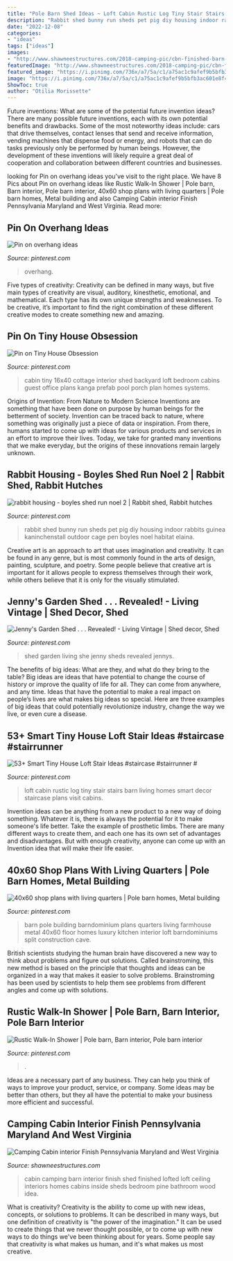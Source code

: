 ```yaml
---
title: "Pole Barn Shed Ideas ~ Loft Cabin Rustic Log Tiny Stair Stairs Barn Living Homes Smart Decor Staircase Plans Visit Cabins"
description: "Rabbit shed bunny run sheds pet pig diy housing indoor rabbits guinea kaninchenstall outdoor cage pen boyles noel habitat elaina"
date: "2022-12-08"
categories:
- "ideas"
tags: ["ideas"]
images:
- "http://www.shawneestructures.com/2018-camping-pic/cbn-finished-barn-loft-1000.jpg"
featuredImage: "http://www.shawneestructures.com/2018-camping-pic/cbn-finished-barn-loft-1000.jpg"
featured_image: "https://i.pinimg.com/736x/a7/5a/c1/a75ac1c9afef9b5bfb3ac601e8f4f7c5.jpg"
image: "https://i.pinimg.com/736x/a7/5a/c1/a75ac1c9afef9b5bfb3ac601e8f4f7c5.jpg"
ShowToc: true
author: "Otilia Morissette"
---
```



Future inventions: What are some of the potential future invention ideas?
There are many possible future inventions, each with its own potential benefits and drawbacks. Some of the most noteworthy ideas include: cars that drive themselves, contact lenses that send and receive information, vending machines that dispense food or energy, and robots that can do tasks previously only be performed by human beings. However, the development of these inventions will likely require a great deal of cooperation and collaboration between different countries and businesses.

	

		
looking for Pin on overhang ideas you've visit to the right place. We have 8 Pics about Pin on overhang ideas like Rustic Walk-In Shower | Pole barn, Barn interior, Pole barn interior, 40x60 shop plans with living quarters | Pole barn homes, Metal building and also Camping Cabin interior Finish Pennsylvania Maryland and West Virginia. Read more:
		
    
## Pin On Overhang Ideas

<img loading=lazy src="https://i.pinimg.com/736x/21/7e/85/217e858cf8ef44a90846e07eaef46d99.jpg" onerror="this.onerror=null;this.src='https://tse4.mm.bing.net/th?id=OIP.qc9lGfVEsmUDQ81sj8Fj_AHaJ3&amp;pid=15.1';" alt="Pin on overhang ideas">

_Source: pinterest.com_

>overhang. 

	

Five types of creativity:
Creativity can be defined in many ways, but five main types of creativity are visual, auditory, kinesthetic, emotional, and mathematical. Each type has its own unique strengths and weaknesses. To be creative, it’s important to find the right combination of these different creative modes to create something new and amazing.

    
## Pin On Tiny House Obsession

<img loading=lazy src="https://i.pinimg.com/736x/87/7f/18/877f18d1031a4fd287b85a8b136ad597--backyard-house-backyard-office.jpg" onerror="this.onerror=null;this.src='https://tse4.mm.bing.net/th?id=OIP.BCK8EEaZk29QFOTNOf0X3QHaLJ&amp;pid=15.1';" alt="Pin on Tiny House Obsession">

_Source: pinterest.com_

>cabin tiny 16x40 cottage interior shed backyard loft bedroom cabins guest office plans kanga prefab pool porch plan homes systems. 

	

Origins of Invention: From Nature to Modern Science
Inventions are something that have been done on purpose by human beings for the betterment of society. Invention can be traced back to nature, where something was originally just a piece of data or inspiration. From there, humans started to come up with ideas for various products and services in an effort to improve their lives. Today, we take for granted many inventions that we make everyday, but the origins of these innovations remain largely unknown.

    
## Rabbit Housing - Boyles Shed Run Noel 2 | Rabbit Shed, Rabbit Hutches

<img loading=lazy src="https://i.pinimg.com/736x/db/1a/c1/db1ac12ca00651dbf140ba86b0f8c816.jpg" onerror="this.onerror=null;this.src='https://tse1.mm.bing.net/th?id=OIP.ubfbFHQd4hThVBTdijo3HAHaJ4&amp;pid=15.1';" alt="rabbit housing - boyles shed run noel 2 | Rabbit shed, Rabbit hutches">

_Source: pinterest.com_

>rabbit shed bunny run sheds pet pig diy housing indoor rabbits guinea kaninchenstall outdoor cage pen boyles noel habitat elaina. 

	

Creative art is an approach to art that uses imagination and creativity. It can be found in any genre, but is most commonly found in the arts of design, painting, sculpture, and poetry. Some people believe that creative art is important for it allows people to express themselves through their work, while others believe that it is only for the visually stimulated.

    
## Jenny&#039;s Garden Shed . . . Revealed! - Living Vintage | Shed Decor, Shed

<img loading=lazy src="https://i.pinimg.com/736x/85/1d/20/851d20e9ef2c84a0af8b7384ccc100d7--living-vintage-she-sheds.jpg" onerror="this.onerror=null;this.src='https://tse1.mm.bing.net/th?id=OIP.eVplZgVceovrQtKJ_6OWjQHaJ4&amp;pid=15.1';" alt="Jenny&#039;s Garden Shed . . . Revealed! - Living Vintage | Shed decor, Shed">

_Source: pinterest.com_

>shed garden living she jenny sheds revealed jennys. 

	

The benefits of big ideas: What are they, and what do they bring to the table?
Big ideas are ideas that have potential to change the course of history or improve the quality of life for all. They can come from anywhere, and any time. Ideas that have the potential to make a real impact on people’s lives are what makes big ideas so special. Here are three examples of big ideas that could potentially revolutionize industry, change the way we live, or even cure a disease.

    
## 53+ Smart Tiny House Loft Stair Ideas #staircase #stairrunner #

<img loading=lazy src="https://i.pinimg.com/736x/a7/5a/c1/a75ac1c9afef9b5bfb3ac601e8f4f7c5.jpg" onerror="this.onerror=null;this.src='https://tse2.mm.bing.net/th?id=OIP.5ugysi0HQz4uN8fursYIMAHaLF&amp;pid=15.1';" alt="53+ Smart Tiny House Loft Stair Ideas #staircase #stairrunner #">

_Source: pinterest.com_

>loft cabin rustic log tiny stair stairs barn living homes smart decor staircase plans visit cabins. 

	

Invention ideas can be anything from a new product to a new way of doing something. Whatever it is, there is always the potential for it to make someone's life better. Take the example of prosthetic limbs. There are many different ways to create them, and each one has its own set of advantages and disadvantages. But with enough creativity, anyone can come up with an Invention idea that will make their life easier.

    
## 40x60 Shop Plans With Living Quarters | Pole Barn Homes, Metal Building

<img loading=lazy src="https://i.pinimg.com/736x/50/61/e3/5061e3ea86ca13bf3481096eeeddc182.jpg" onerror="this.onerror=null;this.src='https://tse4.mm.bing.net/th?id=OIP.dB17IpywL7IdbZ6RmfOgaAHaKX&amp;pid=15.1';" alt="40x60 shop plans with living quarters | Pole barn homes, Metal building">

_Source: pinterest.com_

>barn pole building barndominium plans quarters living farmhouse metal 40x60 floor homes luxury kitchen interior loft barndominiums split construction cave. 

	

British scientists studying the human brain have discovered a new way to think about problems and figure out solutions. Called brainstroming, this new method is based on the principle that thoughts and ideas can be organized in a way that makes it easier to solve problems. Brainstroming has been used by scientists to help them see problems from different angles and come up with solutions.

    
## Rustic Walk-In Shower | Pole Barn, Barn Interior, Pole Barn Interior

<img loading=lazy src="https://i.pinimg.com/736x/82/10/8c/82108c11a1597b163127390c1b05187a.jpg" onerror="this.onerror=null;this.src='https://tse2.mm.bing.net/th?id=OIP.Z83LV9KxMsdGf-dWqctM-gHaLH&amp;pid=15.1';" alt="Rustic Walk-In Shower | Pole barn, Barn interior, Pole barn interior">

_Source: pinterest.com_

>. 

	

Ideas are a necessary part of any business. They can help you think of ways to improve your product, service, or company. Some ideas may be better than others, but they all have the potential to make your business more efficient and successful.

    
## Camping Cabin Interior Finish Pennsylvania Maryland And West Virginia

<img loading=lazy src="http://www.shawneestructures.com/2018-camping-pic/cbn-finished-barn-loft-1000.jpg" onerror="this.onerror=null;this.src='https://tse1.mm.bing.net/th?id=OIP.rQFckMnSXqSn-4WJiieSpAHaE9&amp;pid=15.1';" alt="Camping Cabin interior Finish Pennsylvania Maryland and West Virginia">

_Source: shawneestructures.com_

>cabin camping barn interior finish shed finished lofted loft ceiling interiors homes cabins inside sheds bedroom pine bathroom wood idea. 

	

What is creativity?
Creativity is the ability to come up with new ideas, concepts, or solutions to problems. It can be described in many ways, but one definition of creativity is "the power of the imagination." It can be used to create things that we never thought possible, or to come up with new ways to do things we've been thinking about for years. Some people say that creativity is what makes us human, and it's what makes us most creative.


